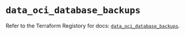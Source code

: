 # `data_oci_database_backups`

Refer to the Terraform Registory for docs: [`data_oci_database_backups`](https://registry.terraform.io/providers/oracle/oci/6.18.0/docs/data-sources/database_backups).
